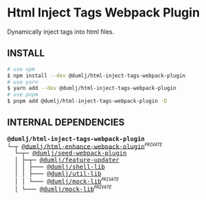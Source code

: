 <!-- This file is dynamically generated. please edit in __readme__ -->

# Html Inject Tags Webpack Plugin

Dynamically inject tags into html files.

## INSTALL

```bash
# use npm
$ npm install --dev @dumlj/html-inject-tags-webpack-plugin
# use yarn
$ yarn add --dev @dumlj/html-inject-tags-webpack-plugin
# use pnpm
$ pnpm add @dumlj/html-inject-tags-webpack-plugin -D
```

## INTERNAL DEPENDENCIES

<pre>
<b>@dumlj/html-inject-tags-webpack-plugin</b>
└─┬ <a href="https://github.com/dumlj/dumlj-build/tree/main/@webpack-plugin/html-inject-tags-webpack-plugin">@dumlj/html-enhance-webpack-plugin</a><sup><small><i>PRIVATE</i></small></sup>
  └─┬─ <a href="https://github.com/dumlj/dumlj-build/tree/main/@webpack-plugin/html-inject-tags-webpack-plugin">@dumlj/seed-webpack-plugin</a>
  │ ├─┬─ <a href="https://github.com/dumlj/dumlj-build/tree/main/@webpack-plugin/html-inject-tags-webpack-plugin">@dumlj/feature-updater</a>
  │ │ ├─── <a href="https://github.com/dumlj/dumlj-build/tree/main/@webpack-plugin/html-inject-tags-webpack-plugin">@dumlj/shell-lib</a>
  │ │ ├─── <a href="https://github.com/dumlj/dumlj-build/tree/main/@webpack-plugin/html-inject-tags-webpack-plugin">@dumlj/util-lib</a>
  │ │ └─── <a href="https://github.com/dumlj/dumlj-build/tree/main/@webpack-plugin/html-inject-tags-webpack-plugin">@dumlj/mock-lib</a><sup><small><i>PRIVATE</i></small></sup>
  │ └─── <a href="https://github.com/dumlj/dumlj-build/tree/main/@webpack-plugin/html-inject-tags-webpack-plugin">@dumlj/mock-lib</a><sup><small><i>PRIVATE</i></small></sup>
</pre>
